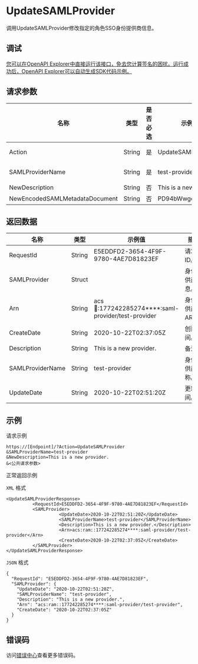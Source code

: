 # UpdateSAMLProvider

调用UpdateSAMLProvider修改指定的角色SSO身份提供商信息。

## 调试

[您可以在OpenAPI Explorer中直接运行该接口，免去您计算签名的困扰。运行成功后，OpenAPI Explorer可以自动生成SDK代码示例。](https://api.aliyun.com/#product=Ims&api=UpdateSAMLProvider&type=RPC&version=2019-08-15)

## 请求参数

|名称|类型|是否必选|示例值|描述|
|--|--|----|---|--|
|Action|String|是|UpdateSAMLProvider|要执行的操作。取值：UpdateSAMLProvider。 |
|SAMLProviderName|String|是|test-provider|需要修改的身份提供商名称。 |
|NewDescription|String|否|This is a new provider.|新的备注。 |
|NewEncodedSAMLMetadataDocument|String|否|PD94bWwgdmVy\*\*\*\*|新的元数据文档。 |

## 返回数据

|名称|类型|示例值|描述|
|--|--|---|--|
|RequestId|String|E5EDDFD2-3654-4F9F-9780-4AE7D81823EF|请求ID。 |
|SAMLProvider|Struct| |身份提供商信息。 |
|Arn|String|acs:ram::177242285274\*\*\*\*:saml-provider/test-provider|身份提供商的ARN。 |
|CreateDate|String|2020-10-22T02:37:05Z|创建时间。 |
|Description|String|This is a new provider.|备注。 |
|SAMLProviderName|String|test-provider|身份提供商名称。 |
|UpdateDate|String|2020-10-22T02:51:20Z|更新时间。 |

## 示例

请求示例

```
https://[Endpoint]/?Action=UpdateSAMLProvider
&SAMLProviderName=test-provider
&NewDescription=This is a new provider.
&<公共请求参数>
```

正常返回示例

`XML` 格式

```
<UpdateSAMLProviderResponse>
          <RequestId>E5EDDFD2-3654-4F9F-9780-4AE7D81823EF</RequestId>
          <SAMLProvider>
                    <UpdateDate>2020-10-22T02:51:20Z</UpdateDate>
                    <SAMLProviderName>test-provider</SAMLProviderName>
                    <Description>This is a new provider.</Description>
                    <Arn>acs:ram::177242285274****:saml-provider/test-provider</Arn>
                    <CreateDate>2020-10-22T02:37:05Z</CreateDate>
          </SAMLProvider>
</UpdateSAMLProviderResponse>
```

`JSON` 格式

```
{
  "RequestId": "E5EDDFD2-3654-4F9F-9780-4AE7D81823EF",
  "SAMLProvider": {
    "UpdateDate": "2020-10-22T02:51:20Z",
    "SAMLProviderName": "test-provider",
    "Description": "This is a new provider.",
    "Arn": "acs:ram::177242285274****:saml-provider/test-provider",
    "CreateDate": "2020-10-22T02:37:05Z"
  }
}
```

## 错误码

访问[错误中心](https://error-center.alibabacloud.com/status/product/Ims)查看更多错误码。

